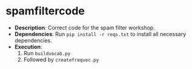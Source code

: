 # spamfiltercode

- **Description**: Correct code for the spam filter workshop.
- **Dependencies**: Run `pip install -r reqs.txt` to install all necessary dependencies.
- **Execution**:
  1. Run `buildvocab.py`
  2. Followed by `createfreqvec.py`
